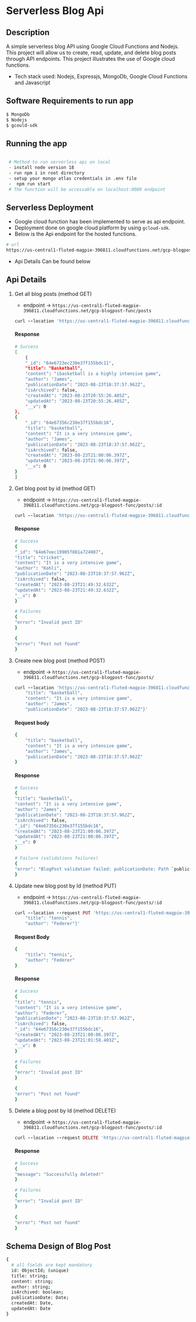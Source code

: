 # Serverless Blog Api


## Description

A simple serverless blog API using Google Cloud Functions and Nodejs. This project will allow us to create, read, update, and delete blog posts through API
endpoints. This project illustrates the use of Google cloud functions.
- Tech stack used: Nodejs, Expressjs, MongoDb, Google Cloud Functions and Javascript

## Software Requirements to run app

```bash
$ MongoDb
$ Nodejs
$ gcould-sdk

```

## Running the app

```bash

 # Method to run serverless api on local
 - install node version 18
 - run npm i in root directory
 - setup your mongo atlas credentials in .env file
 -  npm run start
 # The function will be accessable on localhost:8080 endpoint
```

## Serverless Deployment
- Google cloud function has been implemented to serve as api endpoint.
- Deployment done on google cloud platform by using `gcloud-sdk`.
- Below is the Api endpoint for the hosted functions.
```bash
# url
https://us-central1-fluted-magpie-396811.cloudfunctions.net/gcp-blogpost-func/posts
``` 
- Api Details Can be found below

## Api Details

1.  Get all blog posts (method GET)
    - endpoint -> `https://us-central1-fluted-magpie-396811.cloudfunctions.net/gcp-blogpost-func/posts`
    ```ruby
    curl --location 'https://us-central1-fluted-magpie-396811.cloudfunctions.net/gcp-blogpost-func/posts'
    ``` 
    #### Response
    ```bash
    # Success
    [
        {
        "_id": "64e6723ec230e37f155bdc11",
        "title": "Basketball",
        "content": "ibasketball is a highly intensive game",
        "author": "James",
        "publicationDate": "2023-08-23T18:37:57.962Z",
        "isArchived": false,
        "createdAt": "2023-08-23T20:55:26.485Z",
        "updatedAt": "2023-08-23T20:55:26.485Z",
        "__v": 0
    },
    {
        "_id": "64e67356c230e37f155bdc16",
        "title": "basketball",
        "content": "It is a very intensive game",
        "author": "James",
        "publicationDate": "2023-08-23T18:37:57.962Z",
        "isArchived": false,
        "createdAt": "2023-08-23T21:00:06.397Z",
        "updatedAt": "2023-08-23T21:00:06.397Z",
        "__v": 0
    }
    ]
    ```

2.  Get blog post by id (method GET)
    - endpoint -> `https://us-central1-fluted-magpie-396811.cloudfunctions.net/gcp-blogpost-func/posts/:id`
    ```ruby
    curl --location 'https://us-central1-fluted-magpie-396811.cloudfunctions.net/gcp-blogpost-func/posts/64e66c065e2a21f9211da3f9'
    ``` 
    #### Response
    ```bash
    # Success
    {
    "_id": "64e67eec19905f881a724087",
    "title": "Cricket",
    "content": "It is a very intensive game",
    "author": "Kohli",
    "publicationDate": "2023-08-23T18:37:57.962Z",
    "isArchived": false,
    "createdAt": "2023-08-23T21:49:32.632Z",
    "updatedAt": "2023-08-23T21:49:32.632Z",
    "__v": 0
    }

    # Failures
    {
    "error": "Invalid post ID"
    }

    {
    "error": "Post not found"
    }
    ```
3.  Create new blog post (method POST)
    - endpoint -> `https://us-central1-fluted-magpie-396811.cloudfunctions.net/gcp-blogpost-func/posts/`
    ```ruby
    curl --location 'https://us-central1-fluted-magpie-396811.cloudfunctions.net/gcp-blogpost-func/posts/' \--header 'Content-Type: application/json' \--data '{
        "title": "basketball",
        "content": "It is a very intensive game",
        "author": "James",
        "publicationDate": "2023-08-23T18:37:57.962Z"}'
    ``` 

    #### Request body
    ```bash
    {
        "title": "basketball",
        "content": "It is a very intensive game",
        "author": "James",
        "publicationDate": "2023-08-23T18:37:57.962Z"
    }
    ```
    #### Response
    ```bash
    # Success
    {
    "title": "basketball",
    "content": "It is a very intensive game",
    "author": "James",
    "publicationDate": "2023-08-23T18:37:57.962Z",
    "isArchived": false,
    "_id": "64e67356c230e37f155bdc16",
    "createdAt": "2023-08-23T21:00:06.397Z",
    "updatedAt": "2023-08-23T21:00:06.397Z",
    "__v": 0 
    }
    
    # Failure (validations failures)
    {
    "error": "BlogPost validation failed: publicationDate: Path `publicationDate` is required., title: Path `title` is required."
    }
    ```
4.  Update new blog post by Id (method PUT)
    - endpoint -> `https://us-central1-fluted-magpie-396811.cloudfunctions.net/gcp-blogpost-func/posts/:id`
    ```ruby
    curl --location --request PUT 'https://us-central1-fluted-magpie-396811.cloudfunctions.net/gcp-blogpost-func/posts/64e67356c230e37f155bdc16' \--header 'Content-Type: application/json' \--data '{
        "title": "tennis",
        "author": "Federer"}'
    ``` 

    #### Request Body
    ```bash
    {
        "title": "tennis",
        "author": "Federer"
    }
    ```
    #### Response
    ```bash
    # Success
    {
    "title": "tennis",
    "content": "It is a very intensive game",
    "author": "Federer",
    "publicationDate": "2023-08-23T18:37:57.962Z",
    "isArchived": false,
    "_id": "64e67356c230e37f155bdc16",
    "createdAt": "2023-08-23T21:00:06.397Z",
    "updatedAt": "2023-08-23T21:01:58.403Z",
    "__v": 0
    }

    # Failures
    {
    "error": "Invalid post ID"
    }

    {
    "error": "Post not found"
    }
    ```

5.  Delete a blog post by Id (method DELETE)
    - endpoint -> `https://us-central1-fluted-magpie-396811.cloudfunctions.net/gcp-blogpost-func/posts/:id`
    ```ruby
    curl --location --request DELETE 'https://us-central1-fluted-magpie-396811.cloudfunctions.net/gcp-blogpost-func/posts/64e67eec19905f881a724087'
    ```
    #### Response
    ```bash
    # Success
    {
    "message": "Successfully deleted!"
    }

    # Failures
    {
    "error": "Invalid post ID"
    }

    {
    "error": "Post not found"
    }
    ```

## Schema Design of Blog Post

```bash
{
  # all fields are kept mandatory 
  id: ObjectId; (unique) 
  title: string;
  content: string;
  author: string;
  isArchived: boolean;
  publicationDate: Date;
  createdAt: Date,
  updatedAt: Date
}
```



